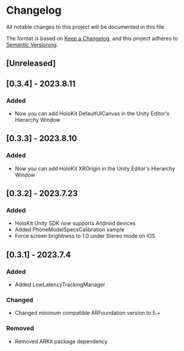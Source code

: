 # Changelog

All notable changes to this project will be documented in this file.

The format is based on [Keep a Changelog](https://keepachangelog.com/en/1.1.0/),
and this project adheres to [Semantic Versioning](https://semver.org/spec/v2.0.0.html).

## [Unreleased]

## [0.3.4] - 2023.8.11

### Added

- Now you can add HoloKit DefaultUICanvas in the Unity Editor's Hierarchy Window

## [0.3.3] - 2023.8.10

### Added

- Now you can add HoloKit XROrigin in the Unity Editor's Hierarchy Window

## [0.3.2] - 2023.7.23

### Added

- HoloKit Unity SDK now supports Android devices
- Added PhoneModelSpecsCalibration sample
- Force screen brightness to 1.0 under Stereo mode on iOS

## [0.3.1] - 2023.7.4

### Added

- Added LowLatencyTrackingManager

### Changed

- Changed minimum compatible ARFoundation version to 5.+

### Removed

- Removed ARKit package dependency
